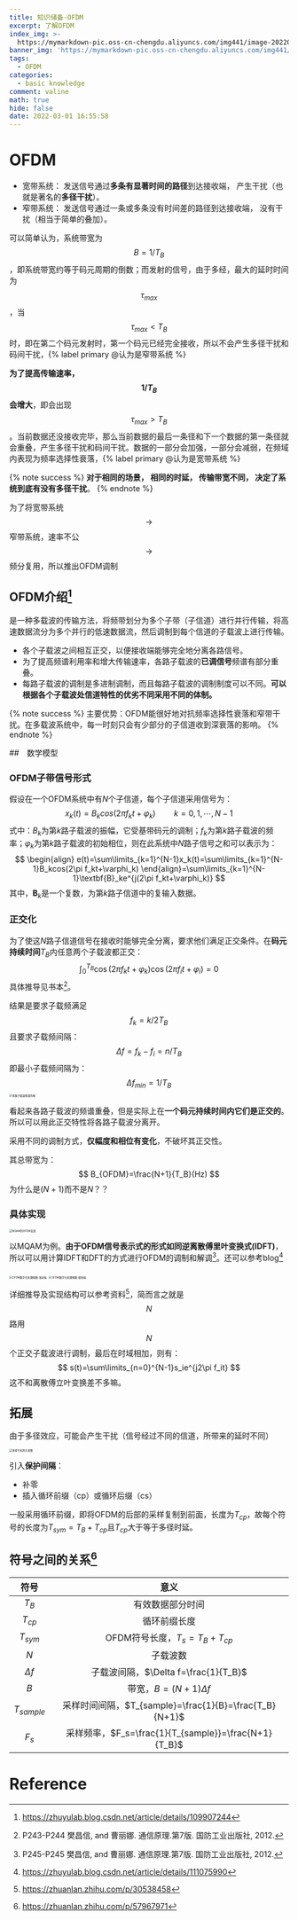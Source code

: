 ```yaml
---
title: 知识储备-OFDM
excerpt: 了解OFDM
index_img: >-
  https://mymarkdown-pic.oss-cn-chengdu.aliyuncs.com/img441/image-20220301165741533.png
banner_img: 'https://mymarkdown-pic.oss-cn-chengdu.aliyuncs.com/img441/1638523690670.jpg'
tags:
  - OFDM
categories:
  - basic knowledge
comment: valine
math: true
hide: false
date: 2022-03-01 16:55:58
---
```


# OFDM

- 宽带系统： 发送信号通过**多条有显著时间的路径**到达接收端， 产生干扰（也就是著名的**多径干扰**）。
- 窄带系统： 发送信号通过一条或多条没有时间差的路径到达接收端， 没有干扰（相当于简单的叠加）。

可以简单认为，系统带宽为$$B=1/T_B$$，即系统带宽约等于码元周期的倒数；而发射的信号，由于多经，最大的延时时间为$$\tau_{max}$$，当$$\tau_{max}<T_B$$时，即在第二个码元发射时，第一个码元已经完全接收，所以不会产生多径干扰和码间干扰，{% label primary @认为是窄带系统 %}

**为了提高传输速率，$$1/T_B$$会增大**，即会出现$$\tau_{max}>T_B$$。当前数据还没接收完毕，那么当前数据的最后一条径和下一个数据的第一条径就会重叠，产生多径干扰和码间干扰。数据的一部分会加强，一部分会减弱，在频域内表现为频率选择性衰落，{% label primary @认为是宽带系统 %}

{% note success %}
**对于相同的场景， 相同的时延， 传输带宽不同， 决定了系统到底有没有多径干扰**。
{% endnote %}



为了将宽带系统$$\to$$窄带系统，速率不公$$\to$$频分复用，所以推出OFDM调制

## OFDM介绍[^5]

是一种多载波的传输方法，将频带划分为多个子带（子信道）进行并行传输，将高速数据流分为多个并行的低速数据流，然后调制到每个信道的子载波上进行传输。

- 各个子载波之间相互正交，以便接收端能够完全地分离各路信号。
- 为了提高频谱利用率和增大传输速率，各路子载波的**已调信号**频谱有部分重叠。
- 每路子载波的调制是多进制调制，而且每路子载波的调制制度可以不同。**可以根据各个子载波处信道特性的优劣不同采用不同的体制。**

{% note success %}
主要优势：OFDM能很好地对抗频率选择性衰落和窄带干扰。在多载波系统中，每一时刻只会有少部分的子信道收到深衰落的影响。
{% endnote %}

##　数学模型

### OFDM子带信号形式

假设在一个OFDM系统中有$N$个子信道，每个子信道采用信号为：
$$
x_k(t)=B_kcos(2\pi f_kt+\varphi_k)\quad\quad k=0,1,\cdots,N-1
$$
式中：$B_k$为第$k$路子载波的振幅，它受基带码元的调制；$f_k$为第$k$路子载波的频率；$\varphi_k$为第$k$路子载波的初始相位，则在此系统中$N$路子信号之和可以表示为：
$$
\begin{align}
e(t)=\sum\limits_{k=1}^{N-1}x_k(t)=\sum\limits_{k=1}^{N-1}B_kcos(2\pi f_kt+\varphi_k)
\end{align}=\sum\limits_{k=1}^{N-1}\textbf{B}_ke^{j(2\pi f_kt+\varphi_k)}
$$
其中，$\textbf{B}_k$是一个复数，为第$k$路子信道中的复输入数据。

### 正交化

为了使这$N$路子信道信号在接收时能够完全分离，要求他们满足正交条件。在**码元持续时间**$T_B$内任意两个子载波都正交：
$$
\int^{T_B}_0\cos(2\pi f_kt+\varphi_k)\cos(2\pi f_it+\varphi_i)=0
$$
具体推导见书本[^1]。

结果是要求子载频满足
$$
f_k=k/2T_B
$$
且要求子载频间隔：
$$
\Delta f=f_k-f_i=n/T_B
$$
即最小子载频间隔为：
$$
\Delta f_{min}=1/T_B
$$
<img src="https://mymarkdown-pic.oss-cn-chengdu.aliyuncs.com/img441/image-20220301162046926.png" alt="多路子载波频谱的模" style="zoom: 33%;" />

看起来各路子载波的频谱重叠，但是实际上在**一个码元持续时间内它们是正交的**。所以可以用此正交特性将各路子载波分离开。

采用不同的调制方式，**仅幅度和相位有变化**，不破坏其正交性。

其总带宽为：
$$
B_{OFDM}=\frac{N+1}{T_B}(Hz)
$$
为什么是$(N+1)$而不是$N$？？

### 具体实现

<img src="https://mymarkdown-pic.oss-cn-chengdu.aliyuncs.com/img441/image-20220301163409959.png" alt="MQAM的OFDM实现" style="zoom:33%;" />

以MQAM为例。**由于OFDM信号表示式的形式如同逆离散傅里叶变换式(IDFT)**，所以可以用计算IDFT和DFT的方式进行OFDM的调制和解调[^2]。还可以参考blog[^6]

<img src="https://mymarkdown-pic.oss-cn-chengdu.aliyuncs.com/img441/image-20220301163850059.png" alt="OFDM数字化处理框图-发射端" style="zoom:33%;" />

<img src="https://mymarkdown-pic.oss-cn-chengdu.aliyuncs.com/img441/image-20220301163929060.png" alt="OFDM数字化处理框图-接收端" style="zoom:33%;" />

详细推导及实现结构可以参考资料[^4]，简而言之就是$$N$$路用$$N$$个正交子载波进行调制，最后在时域相加，则有：
$$
s(t)=\sum\limits_{n=0}^{N-1}s_ie^{j2\pi f_it}
$$
这不和离散傅立叶变换差不多嘛。

## 拓展

由于多径效应，可能会产生干扰（信号经过不同的信道，所带来的延时不同）

<img src="https://mymarkdown-pic.oss-cn-chengdu.aliyuncs.com/img441/image-20220301164040842.png" alt="多径干扰的示意图" style="zoom:33%;" />

引入**保护间隔**：

- 补零
- 插入循环前缀（cp）或循环后缀（cs）

一般采用循环前缀，即将OFDM的后部的采样复制到前面，长度为$T_{cp}$，故每个符号的长度为$T_{sym}=T_{B}+T_{cp}$且$T_{cp}$大于等于多径时延。

## 符号之间的关系[^3]

|     符号     |                          意义                          |
| :----------: | :----------------------------------------------------: |
|    $T_B$     |                    有效数据部分时间                    |
|   $T_{cp}$   |                      循环前缀长度                      |
|  $T_{sym}$   |             OFDM符号长度，$T_s=T_B+T_{cp}$             |
|     $N$      |                        子载波数                        |
|  $\Delta f$  |          子载波间隔，$\Delta f=\frac{1}{T_B}$          |
|     $B$      |                带宽，$B=(N+1)\Delta f$                 |
| $T_{sample}$ | 采样时间间隔，$T_{sample}=\frac{1}{B}=\frac{T_B}{N+1}$ |
|    $F_s$     |  采样频率，$F_s=\frac{1}{T_{sample}}=\frac{N+1}{T_B}$  |

# Reference

[^1]: P243-P244 樊昌信, and 曹丽娜. 通信原理.第7版. 国防工业出版社, 2012.
[^2]: P245-P245 樊昌信, and 曹丽娜. 通信原理.第7版. 国防工业出版社, 2012.
[^3]: https://zhuanlan.zhihu.com/p/57967971
[^4]: https://zhuanlan.zhihu.com/p/30538458

[^5]: https://zhuyulab.blog.csdn.net/article/details/109907244
[^6]:  https://zhuyulab.blog.csdn.net/article/details/111075990
